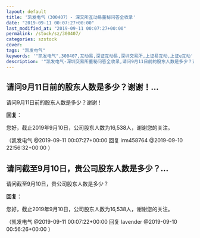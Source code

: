 ```yaml
---
layout: default
title: '凯发电气（300407）- 深交所互动易董秘问答全收录'
date: "2019-09-11 00:07:27+00:00"
last_modified_at: "2019-09-11 00:07:27+00:00"
permalink: /stock/sz/300407/
categories: szstock
cover: 
tags: "凯发电气"
keywords: '"凯发电气",300407,互动易,深证互动易,深圳交易所,上证易互动,上证e互动'
description: '"凯发电气-深圳交易所董秘问答全收录,请问9月11日前的股东人数是多少？谢谢！"'
---
```


## 请问9月11日前的股东人数是多少？谢谢！...

请问9月11日前的股东人数是多少？谢谢！

**回复**：

您好，截止2019年9月10日，公司股东人数为16,538人，谢谢您的关注。 

（凯发电气  @2019-09-11 00:07:27+00:00 回复 irm458764  @2019-09-10 22:56:32+00:00 ）

## 请问截至9月10日，贵公司股东人数是多少？...

请问截至9月10日，贵公司股东人数是多少？

**回复**：

您好，截止2019年9月10日，公司股东人数为16,538人，谢谢您的关注。 

（凯发电气  @2019-09-11 00:07:22+00:00 回复 lavender  @2019-09-10 00:56:26+00:00 ）

